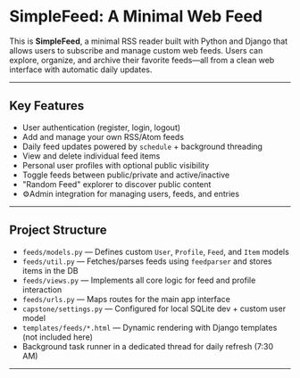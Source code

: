 # SimpleFeed: A Minimal Web Feed

This is **SimpleFeed**, a minimal RSS reader built with Python and Django that allows users to subscribe and manage custom web feeds. Users can explore, organize, and archive their favorite feeds—all from a clean web interface with automatic daily updates.

---

## Key Features

- User authentication (register, login, logout)
- Add and manage your own RSS/Atom feeds
- Daily feed updates powered by `schedule` + background threading
- View and delete individual feed items
- Personal user profiles with optional public visibility
- Toggle feeds between public/private and active/inactive
- "Random Feed" explorer to discover public content
- ⚙Admin integration for managing users, feeds, and entries

---

## Project Structure

- `feeds/models.py` — Defines custom `User`, `Profile`, `Feed`, and `Item` models
- `feeds/util.py` — Fetches/parses feeds using `feedparser` and stores items in the DB
- `feeds/views.py` — Implements all core logic for feed and profile interaction
- `feeds/urls.py` — Maps routes for the main app interface
- `capstone/settings.py` — Configured for local SQLite dev + custom user model
- `templates/feeds/*.html` — Dynamic rendering with Django templates (not included here)
- Background task runner in a dedicated thread for daily refresh (7:30 AM)

---

